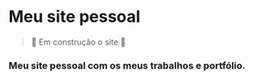 <h1> Meu site pessoal</h1>

> :construction:  Em construção o site :construction: 

<h3>Meu site pessoal com os meus trabalhos e portfólio.</h3> 
